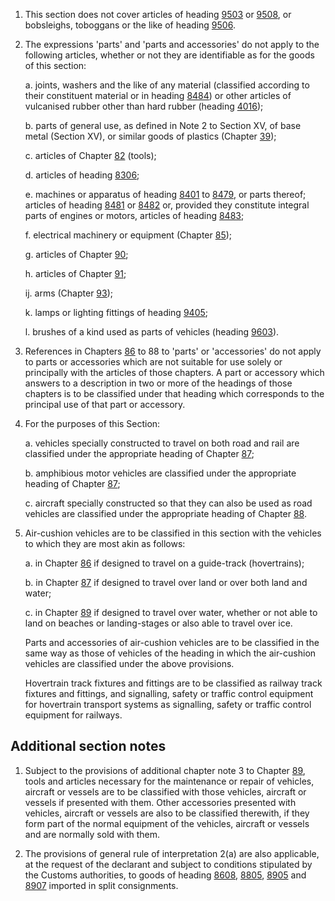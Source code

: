 1. This section does not cover articles of heading [9503](/headings/9503) or [9508](/headings/9508), or bobsleighs, toboggans or the like of heading [9506](/headings/9506).

2. The expressions 'parts' and 'parts and accessories' do not apply to the following articles, whether or not they are identifiable as for the goods of this section:

    a. joints, washers and the like of any material (classified according to their constituent material or in heading [8484](/headings/8484)) or other articles of vulcanised rubber other than hard rubber (heading [4016](/headings/4016));
    
    b. parts of general use, as defined in Note 2 to Section XV, of base metal (Section XV), or similar goods of plastics (Chapter [39](/chapters/39));
    
    c. articles of Chapter [82](/chapters/82) (tools);
    
    d. articles of heading [8306](/headings/8306);
    
    e. machines or apparatus of heading [8401](/headings/8401) to [8479](/headings/8479), or parts thereof; articles of heading [8481](/headings/8481) or [8482](/headings/8482) or, provided they constitute integral parts of engines or motors, articles of heading [8483](/headings/8483);
    
    f. electrical machinery or equipment (Chapter [85](/chapters/85));
    
    g. articles of Chapter [90](/chapters/90);
    
    h. articles of Chapter [91](/chapters/91);
    
    ij. arms (Chapter [93](/chapters/93));
    
    k. lamps or lighting fittings of heading [9405](/headings/9405);
    
    l. brushes of a kind used as parts of vehicles (heading [9603](/headings/9603)).

3. References in Chapters [86](/chapters/86) to 88 to 'parts' or 'accessories' do not apply to parts or accessories which are not suitable for use solely or principally with the articles of those chapters. A part or accessory which answers to a description in two or more of the headings of those chapters is to be classified under that heading which corresponds to the principal use of that part or accessory.

4. For the purposes of this Section:

    a. vehicles specially constructed to travel on both road and rail are classified under the appropriate heading of Chapter [87](/chapters/87);
    
    b. amphibious motor vehicles are classified under the appropriate heading of Chapter [87](/chapters/87);
    
    c. aircraft specially constructed so that they can also be used as road vehicles are classified under the appropriate heading of Chapter [88](/chapters/88).

5. Air-cushion vehicles are to be classified in this section with the vehicles to which they are most akin as follows:

    a. in Chapter [86](/chapters/86) if designed to travel on a guide-track (hovertrains);
    
    b. in Chapter [87](/chapters/87) if designed to travel over land or over both land and water;
    
    c. in Chapter [89](/chapters/89) if designed to travel over water, whether or not able to land on beaches or landing-stages or also able to travel over ice. 
    
    Parts and accessories of air-cushion vehicles are to be classified in the same way as those of vehicles of the heading in which the air-cushion vehicles are classified under the above provisions.
    
    Hovertrain track fixtures and fittings are to be classified as railway track fixtures and fittings, and signalling, safety or traffic control equipment for hovertrain transport systems as signalling, safety or traffic control equipment for railways.

## Additional section notes

1. Subject to the provisions of additional chapter note 3 to Chapter [89](/chapters/89), tools and articles necessary for the maintenance or repair of vehicles, aircraft or vessels are to be classified with those vehicles, aircraft or vessels if presented with them. Other accessories presented with vehicles, aircraft or vessels are also to be classified therewith, if they form part of the normal equipment of the vehicles, aircraft or vessels and are normally sold with them.

2. The provisions of general rule of interpretation 2(a) are also applicable, at the request of the declarant and subject to conditions stipulated by the Customs authorities, to goods of heading [8608](/headings/8608), [8805](/headings/8805), [8905](/headings/8905) and [8907](/headings/8907) imported in split consignments.
